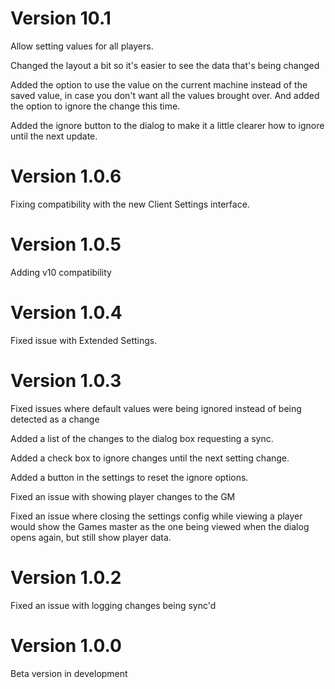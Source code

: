 # Version 10.1

Allow setting values for all players.

Changed the layout a bit so it's easier to see the data that's being changed

Added the option to use the value on the current machine instead of the saved value, in case you don't want all the values brought over.  And added the option to ignore the change this time.

Added the ignore button to the dialog to make it a little clearer how to ignore until the next update.

# Version 1.0.6

Fixing compatibility with the new Client Settings interface.

# Version 1.0.5

Adding v10 compatibility

# Version 1.0.4

Fixed issue with Extended Settings.

# Version 1.0.3

Fixed issues where default values were being ignored instead of being detected as a change

Added a list of the changes to the dialog box requesting a sync.

Added a check box to ignore changes until the next setting change.

Added a button in the settings to reset the ignore options.

Fixed an issue with showing player changes to the GM

Fixed an issue where closing the settings config while viewing a player would show the Games master as the one being viewed when the dialog opens again, but still show player data.

# Version 1.0.2

Fixed an issue with logging changes being sync'd

# Version 1.0.0
Beta version in development